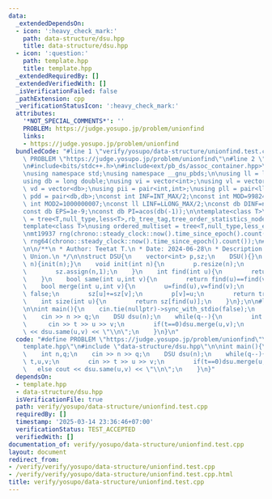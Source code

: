 ```yaml
---
data:
  _extendedDependsOn:
  - icon: ':heavy_check_mark:'
    path: data-structure/dsu.hpp
    title: data-structure/dsu.hpp
  - icon: ':question:'
    path: template.hpp
    title: template.hpp
  _extendedRequiredBy: []
  _extendedVerifiedWith: []
  _isVerificationFailed: false
  _pathExtension: cpp
  _verificationStatusIcon: ':heavy_check_mark:'
  attributes:
    '*NOT_SPECIAL_COMMENTS*': ''
    PROBLEM: https://judge.yosupo.jp/problem/unionfind
    links:
    - https://judge.yosupo.jp/problem/unionfind
  bundledCode: "#line 1 \"verify/yosupo/data-structure/unionfind.test.cpp\"\n#define\
    \ PROBLEM \"https://judge.yosupo.jp/problem/unionfind\"\n#line 2 \"template.hpp\"\
    \n#include<bits/stdc++.h>\n#include<ext/pb_ds/assoc_container.hpp>\n#include<ext/pb_ds/tree_policy.hpp>\n\
    \nusing namespace std;\nusing namespace __gnu_pbds;\n\nusing ll = long long;\n\
    using db = long double;\nusing vi = vector<int>;\nusing vl = vector<ll>;\nusing\
    \ vd = vector<db>;\nusing pii = pair<int,int>;\nusing pll = pair<ll,ll>;\nusing\
    \ pdd = pair<db,db>;\nconst int INF=INT_MAX/2;\nconst int MOD=998244353;\nconst\
    \ int MOD2=1000000007;\nconst ll LINF=LLONG_MAX/2;\nconst db DINF=numeric_limits<db>::infinity();\n\
    const db EPS=1e-9;\nconst db PI=acos(db(-1));\n\ntemplate<class T>\nusing ordered_set\
    \ = tree<T,null_type,less<T>,rb_tree_tag,tree_order_statistics_node_update>;\n\
    template<class T>\nusing ordered_multiset = tree<T,null_type,less_equal<T>,rb_tree_tag,tree_order_statistics_node_update>;\n\
    \nmt19937 rng(chrono::steady_clock::now().time_since_epoch().count());\nmt19937_64\
    \ rng64(chrono::steady_clock::now().time_since_epoch().count());\n#line 2 \"data-structure/dsu.hpp\"\
    \n\n/**\n * Author: Teetat T.\n * Date: 2024-06-28\n * Description: Disjoint Set\
    \ Union.\n */\n\nstruct DSU{\n    vector<int> p,sz;\n    DSU(){}\n    DSU(int\
    \ n){init(n);}\n    void init(int n){\n        p.resize(n);\n        iota(p.begin(),p.end(),0);\n\
    \        sz.assign(n,1);\n    }\n    int find(int u){\n        return p[u]==u?u:p[u]=find(p[u]);\n\
    \    }\n    bool same(int u,int v){\n        return find(u)==find(v);\n    }\n\
    \    bool merge(int u,int v){\n        u=find(u),v=find(v);\n        if(u==v)return\
    \ false;\n        sz[u]+=sz[v];\n        p[v]=u;\n        return true;\n    }\n\
    \    int size(int u){\n        return sz[find(u)];\n    }\n};\n\n#line 4 \"verify/yosupo/data-structure/unionfind.test.cpp\"\
    \n\nint main(){\n    cin.tie(nullptr)->sync_with_stdio(false);\n    int n,q;\n\
    \    cin >> n >> q;\n    DSU dsu(n);\n    while(q--){\n        int t,u,v;\n  \
    \      cin >> t >> u >> v;\n        if(t==0)dsu.merge(u,v);\n        else cout\
    \ << dsu.same(u,v) << \"\\n\";\n    }\n}\n"
  code: "#define PROBLEM \"https://judge.yosupo.jp/problem/unionfind\"\n#include \"\
    template.hpp\"\n#include \"data-structure/dsu.hpp\"\n\nint main(){\n    cin.tie(nullptr)->sync_with_stdio(false);\n\
    \    int n,q;\n    cin >> n >> q;\n    DSU dsu(n);\n    while(q--){\n        int\
    \ t,u,v;\n        cin >> t >> u >> v;\n        if(t==0)dsu.merge(u,v);\n     \
    \   else cout << dsu.same(u,v) << \"\\n\";\n    }\n}"
  dependsOn:
  - template.hpp
  - data-structure/dsu.hpp
  isVerificationFile: true
  path: verify/yosupo/data-structure/unionfind.test.cpp
  requiredBy: []
  timestamp: '2025-03-14 23:36:46+07:00'
  verificationStatus: TEST_ACCEPTED
  verifiedWith: []
documentation_of: verify/yosupo/data-structure/unionfind.test.cpp
layout: document
redirect_from:
- /verify/verify/yosupo/data-structure/unionfind.test.cpp
- /verify/verify/yosupo/data-structure/unionfind.test.cpp.html
title: verify/yosupo/data-structure/unionfind.test.cpp
---
```

